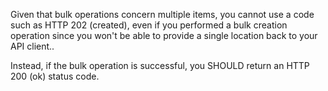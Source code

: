 Given that bulk operations concern multiple items, you cannot use a code such as HTTP 202 (created), even if you performed a bulk creation operation since you won't be able to provide a single location back to your API client..

Instead, if the bulk operation is successful, you SHOULD return an HTTP 200 (ok) status code.